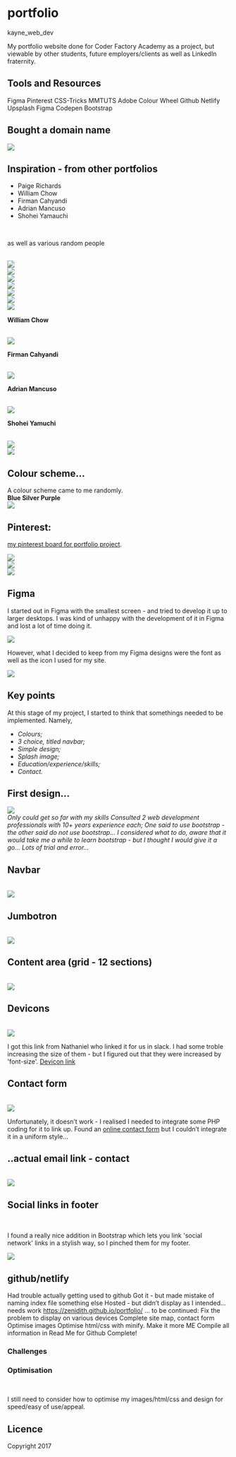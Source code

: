 # portfolio
kayne_web_dev

My portfolio website done for Coder Factory Academy as a project, but viewable by other students, future employers/clients as well as LinkedIn fraternity. 

## Tools and Resources


Figma
Pinterest
CSS-Tricks
MMTUTS
Adobe Colour Wheel
Github
Netlify
Upsplash
Figma
Codepen
Bootstrap

## Bought a domain name

<img src="/pictures/1.png">

## Inspiration - from other portfolios

<ul>
<li>Paige Richards</li>
<li>William Chow</li>
<li>Firman Cahyandi</li>
<li>Adrian Mancuso</li>
<li>Shohei Yamauchi</li>
</ul>

<br>

as well as various random people

<br>

<img src="/pictures/2.png">

<br>

<img src="/pictures/3.png">

<br>

<img src="/pictures/4.png">

<br>

<img src="/pictures/5.png">

<br>

<img src="/pictures/6.png">

<br>

<img src="/pictures/7.png">

<br>

<img src="/pictures/8.png">

<br>

<strong>William Chow</strong>

<br>

<img src="/pictures/9.png">

<strong>Firman Cahyandi</strong>

<br>

<img src="/pictures/10.png">

<strong>Adrian Mancuso</strong>

<br>

<img src="/pictures/11.png">

<strong>Shohei Yamuchi</strong>

<br>

<img src="/pictures/12.png">

<br>

<img src="/pictures/13.png">




## Colour scheme...

A colour scheme came to me randomly.
<br>
<strong>
Blue
Silver
Purple
</strong>
<br>
<img src="/pictures/14.png">

## Pinterest:

<a href="https://au.pinterest.com/kaynesheenan/portfolio-website/">my pinterest board for portfolio project</a>.

<img src="/pictures/15.png">
<br>
<img src="/pictures/16.png">
<br>
<img src="/pictures/17.png">

## Figma 

I started out in Figma with the smallest screen - and tried to develop it up to larger desktops. I was kind of unhappy with the development of it in Figma and lost a lot of time doing it. 
<br>

<img src="/pictures/18.png">

However, what I decided to keep from my Figma designs were the font as well as the icon I used for my site.
<br>

<img src="/pictures/19.png">

## Key points


At this stage of my project, I started to think that somethings needed to be implemented. 
Namely, 

<em>
 <ul>
 <li>Colours;</li>
 <li>3 choice, titled navbar;</li>
 <li>Simple design;</li>
 <li>Splash image;</li>
 <li>Education/experience/skills;</li>
 <li>Contact.</li>
 </ul>
</em>

## First design...
<img src="/pictures/20.png">

<br>

<em>
Only could get so far with my skills
Consulted 2 web development professionals with 10+ years experience each;
One said to use bootstrap - the other said do not use bootstrap…
I considered what to do, aware that it would take me a while to learn bootstrap - but I thought I would give it a go…
Lots of trial and error...
</em>
 

## Navbar

<br>

<img src="/pictures/21.png">


## Jumbotron

<br>

<img src="/pictures/22.png">


## Content area (grid - 12 sections)

<br>

<img src="/pictures/23.png">


## Devicons

<br>

<img src="/pictures/24.png">

<br>

I got this link from Nathaniel who linked it for us in slack. I had some troble increasing the size of them - but I figured out that they were increased by 'font-size'. <a href="http://konpa.github.io/devicon/">Devicon link</a>


## Contact form

<br>

<img src="/pictures/25.png">

Unfortunately, it doesn’t work - I realised I needed to integrate some PHP coding for it to link up. Found an <a href="http://formspree.io/">online contact form</a> but I couldn’t integrate it in a uniform style...

## ..actual email link - contact

<br>

<img src="/pictures/26.png">

## Social links in footer

<br>

I found a really nice addition in Bootstrap which lets you link 'social network' links in a stylish way, so I pinched them for my footer.

<img src="/pictures/27.png">

## github/netlify

Had trouble actually getting used to github
Got it - but made mistake of naming index file something else
Hosted - but didn’t display as I intended… needs work
https://zenidith.github.io/portfolio/
… to be continued:
Fix the problem to display on various devices
Complete site map, contact form
Optimise images
Optimise html/css with minify.
Make it more ME
Compile all information in Read Me for Github
Complete!

### Challenges

### Optimisation

<br>

I still need to consider how to optimise my images/html/css and design for speed/easy of use/appeal.

## Licence


Copyright 2017
